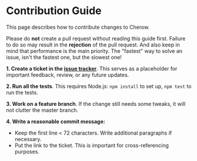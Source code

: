 # Contribution Guide

This page describes how to contribute changes to Cherow.

Please do **not** create a pull request without reading this guide first. Failure to do so may result in the **rejection** of the pull request.
And also keep in mind that performance is the main priority. The "fastest" way to solve an issue, isn't the fastest one, but the slowest one!

**1. Create a ticket in the [issue tracker](https://github.com/cherow/cherow/issues)**.
This serves as a placeholder for important feedback, review, or any future updates.

**2. Run all the tests**. This requires Node.js: `npm install` to set up, `npm test` to run the tests.

**3. Work on a feature branch**.  If the change still needs some tweaks, it will not clutter the master branch.

**4. Write a reasonable commit message:**

* Keep the first line < 72 characters. Write additional paragraphs if necessary.
* Put the link to the ticket. This is important for cross-referencing purposes.

